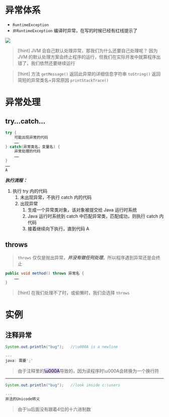 # 异常体系
- `RuntimeException` 
- `非RuntimeException` 编译时异常，在写的时候已经有红线提示了

![](https://obsidian-1307744200.cos.ap-guangzhou.myqcloud.com/%E5%9B%BE%E7%89%87/202403031014287.png)

>[!hint] JVM 会自己默认处理异常，那我们为什么还要自己处理呢？
>因为 JVM 的默认处理方案会终止程序的运行，但我们在实际开发中就算程序出错了，我们依然还要继续运行

>[!hint] 方法
>`getMessage()` 返回此异常的详细信息字符串
>`toString()`  返回简短的异常类名+异常原因
>`printStackTrace()`
# 异常处理
## try…catch…
```java
try {
	可能出现异常的代码
	……
} catch(异常类名，变量名) {
	异常处理的代码
	……
}
……
A
```

***执行流程：***
1. 执行 try 内的代码
	1. 未出现异常，不执行 catch 内的代码
	2. 出现异常
		1. 生成一个异常类对象，该对象被提交给 Java 运行时系统
		2. Java 运行时系统到 catch 中匹配异常类，匹配成功，则执行 catch 内代码
		3. 接着继续向下执行，直到代码 A

## throws
>`throws` 仅仅是抛出异常，***并没有做任何处理***，所以程序遇到异常还是会终止

```java
public void method() throws 异常名 {
	……
}
```

>[!hint] 在我们处理不了时，或偷懒时，我们会选择 `throws`

# 实例
## 注释异常
```java
System.out.println("bug");   //\u000A is a newline

---
java: 需要';'
```
>由于注释里的<mark style="background: #D2B3FFA6;">\u000A</mark>导致的，因为读程序时\u000A会转换为一个换行符

---

```java
System.out.println("bug");   //look inside c:\users

---
非法的Unicode转义
```
>由于\u后面没有跟着4位的十六进制数






























































